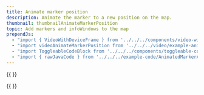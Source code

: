 ```yaml
---
title: Animate marker position
description: Animate the marker to a new position on the map.
thumbnail: thumbnailAnimateMarkerPosition
topic: Add markers and infoWindows to the map
prependJs:
  - "import { VideoWithDeviceFrame } from '../../../components/video-with-device-frame'"
  - "import videoAnimateMarkerPosition from '../../../video/example-animatemarkerposition.mp4'"
  - "import ToggleableCodeBlock from '../../../components/toggleable-code-block'"
  - "import { rawJavaCode } from '../../../example-code/AnimatedMarkerActivity.js'"
---
```


{{
  <VideoWithDeviceFrame 
    videoFile={videoAnimateMarkerPosition}
    rotation="horizontal"
    device="pixel-2"
  />
}}

<!-- Any notes about this example would go here.  -->

{{
  <ToggleableCodeBlock 
    java={rawJavaCode}
  />
}}
